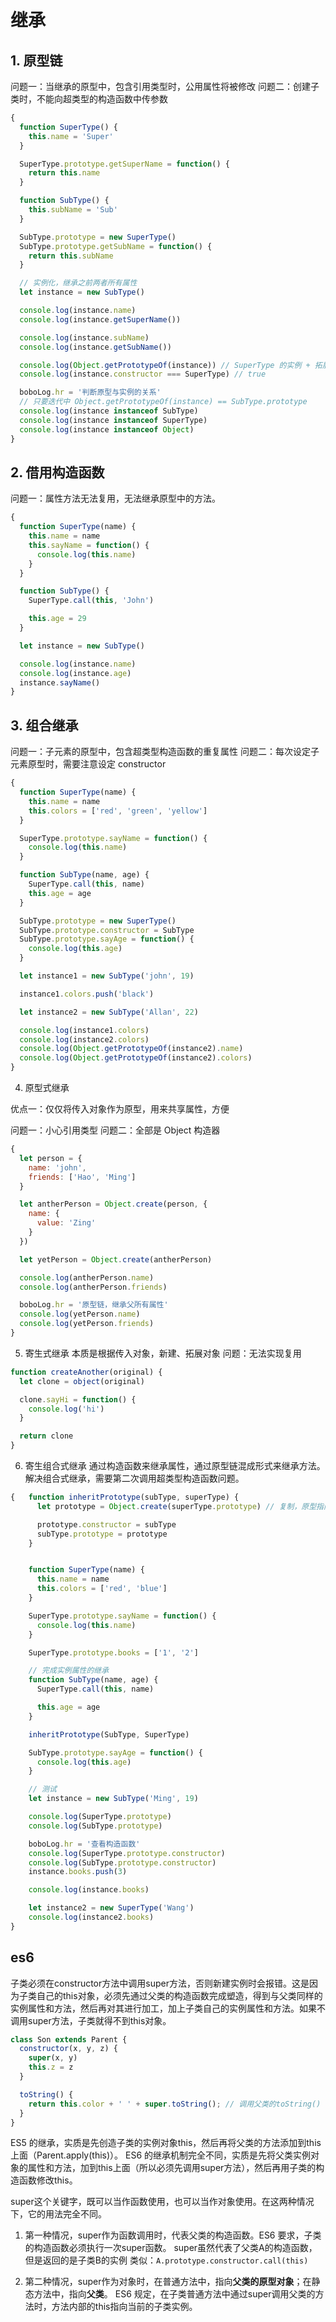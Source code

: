 # 继承

## 1. 原型链
问题一：当继承的原型中，包含引用类型时，公用属性将被修改
问题二：创建子类时，不能向超类型的构造函数中传参数

```js
{
  function SuperType() {
    this.name = 'Super'
  }

  SuperType.prototype.getSuperName = function() {
    return this.name
  }

  function SubType() {
    this.subName = 'Sub'
  }

  SubType.prototype = new SuperType()
  SubType.prototype.getSubName = function() {
    return this.subName
  }

  // 实例化，继承之前两者所有属性
  let instance = new SubType()

  console.log(instance.name)
  console.log(instance.getSuperName())

  console.log(instance.subName)
  console.log(instance.getSubName())

  console.log(Object.getPrototypeOf(instance)) // SuperType 的实例 + 拓展方法
  console.log(instance.constructor === SuperType) // true

  boboLog.hr = '判断原型与实例的关系'
  // 只要迭代中 Object.getPrototypeOf(instance) == SubType.prototype
  console.log(instance instanceof SubType)
  console.log(instance instanceof SuperType)
  console.log(instance instanceof Object)
}
```

## 2. 借用构造函数
问题一：属性方法无法复用，无法继承原型中的方法。

```js
{
  function SuperType(name) {
    this.name = name
    this.sayName = function() {
      console.log(this.name)
    }
  }

  function SubType() {
    SuperType.call(this, 'John')

    this.age = 29
  }

  let instance = new SubType()

  console.log(instance.name)
  console.log(instance.age)
  instance.sayName()
}
```


## 3. 组合继承

问题一：子元素的原型中，包含超类型构造函数的重复属性
问题二：每次设定子元素原型时，需要注意设定 constructor

```js
{
  function SuperType(name) {
    this.name = name
    this.colors = ['red', 'green', 'yellow']
  }

  SuperType.prototype.sayName = function() {
    console.log(this.name)
  }

  function SubType(name, age) {
    SuperType.call(this, name)
    this.age = age
  }

  SubType.prototype = new SuperType()
  SubType.prototype.constructor = SubType
  SubType.prototype.sayAge = function() {
    console.log(this.age)
  }

  let instance1 = new SubType('john', 19)

  instance1.colors.push('black')

  let instance2 = new SubType('Allan', 22)

  console.log(instance1.colors)
  console.log(instance2.colors)
  console.log(Object.getPrototypeOf(instance2).name)
  console.log(Object.getPrototypeOf(instance2).colors)
}
```

4. 原型式继承

优点一：仅仅将传入对象作为原型，用来共享属性，方便

问题一：小心引用类型
问题二：全部是 Object 构造器

```js
{
  let person = {
    name: 'john',
    friends: ['Hao', 'Ming']
  }

  let antherPerson = Object.create(person, {
    name: {
      value: 'Zing'
    }
  })

  let yetPerson = Object.create(antherPerson)

  console.log(antherPerson.name)
  console.log(antherPerson.friends)

  boboLog.hr = '原型链，继承父所有属性'
  console.log(yetPerson.name)
  console.log(yetPerson.friends)
}
```

5. 寄生式继承
本质是根据传入对象，新建、拓展对象
问题：无法实现复用

```js
function createAnother(original) {
  let clone = object(original)

  clone.sayHi = function() {
    console.log('hi')
  }

  return clone
}
```

6. 寄生组合式继承
通过构造函数来继承属性，通过原型链混成形式来继承方法。
解决组合式继承，需要第二次调用超类型构造函数问题。

```js
{   function inheritPrototype(subType, superType) {
      let prototype = Object.create(superType.prototype) // 复制，原型指向指向超类型原型

      prototype.constructor = subType
      subType.prototype = prototype
    }


    function SuperType(name) {
      this.name = name
      this.colors = ['red', 'blue']
    }

    SuperType.prototype.sayName = function() {
      console.log(this.name)
    }

    SuperType.prototype.books = ['1', '2']

    // 完成实例属性的继承
    function SubType(name, age) {
      SuperType.call(this, name)

      this.age = age
    }

    inheritPrototype(SubType, SuperType)

    SubType.prototype.sayAge = function() {
      console.log(this.age)
    }

    // 测试
    let instance = new SubType('Ming', 19)

    console.log(SuperType.prototype)
    console.log(SubType.prototype)

    boboLog.hr = '查看构造函数'
    console.log(SuperType.prototype.constructor)
    console.log(SubType.prototype.constructor)
    instance.books.push(3)

    console.log(instance.books)

    let instance2 = new SuperType('Wang')
    console.log(instance2.books)
}
```

## es6
子类必须在constructor方法中调用super方法，否则新建实例时会报错。这是因为子类自己的this对象，必须先通过父类的构造函数完成塑造，得到与父类同样的实例属性和方法，然后再对其进行加工，加上子类自己的实例属性和方法。如果不调用super方法，子类就得不到this对象。

```js
class Son extends Parent {
  constructor(x, y, z) {
    super(x, y)
    this.z = z
  }

  toString() {
    return this.color + ' ' + super.toString(); // 调用父类的toString()
  }
}
```

ES5 的继承，实质是先创造子类的实例对象this，然后再将父类的方法添加到this上面（Parent.apply(this)）。
ES6 的继承机制完全不同，实质是先将父类实例对象的属性和方法，加到this上面（所以必须先调用super方法），然后再用子类的构造函数修改this。

super这个关键字，既可以当作函数使用，也可以当作对象使用。在这两种情况下，它的用法完全不同。

1. 第一种情况，super作为函数调用时，代表父类的构造函数。ES6 要求，子类的构造函数必须执行一次super函数。
super虽然代表了父类A的构造函数，但是返回的是子类B的实例
类似：`A.prototype.constructor.call(this)`

2. 第二种情况，super作为对象时，在普通方法中，指向**父类的原型对象**；在静态方法中，指向**父类**。
ES6 规定，在子类普通方法中通过super调用父类的方法时，方法内部的this指向当前的子类实例。

